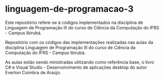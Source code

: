 # linguagem-de-programacao-3
Este repositório refere-se à códigos implementados na disciplina de Linguagem de Programação III do curso de Ciência da Computação do IFRS - Campus Ibirubá.

Repositório com os códigos das implementações realizadas nas aulas da disciplina Linguagem de Programação III do curso de Ciência da Computação do IFRS - Campus Ibirubá.

As aulas estão sendo ministradas utilizando como referência base, o livro C# e Visual Studio - Desenvolvimento de aplicações desktop do autor Everton Coimbra de Araújo.
